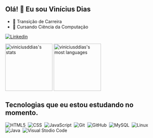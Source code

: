 ## Olá! 👋 Eu sou Vinícius Dias 

- 🔭 Transição de Carreira
- 🌱 Cursando Ciência da Computação


[![Linkedin](https://img.shields.io/badge/LinkedIn-05122A?style=flat&logo=linkedin&logoColor=white)](https://www.linkedin.com/in/viníciusddias)

<p>
<img height="150" widht="250em" src="https://github-readme-stats.vercel.app/api?username=viniciusddias&show_icons=true&theme=radical" alt="viniciusddias's stats"/>
<img height="150" widht="250em" src="https://github-readme-stats.vercel.app/api/top-langs/?username=viniciusddias&layout=compact&theme=radical" alt="viniciusddias's most languages"/>  
</P>

## Tecnologias que eu estou estudando no momento.


![HTML5](https://img.shields.io/badge/-HTML5-05122A?style=flat&logo=html5)&nbsp;
![CSS](https://img.shields.io/badge/-CSS-05122A?style=flat&logo=css3)&nbsp;
![JavaScript](https://img.shields.io/badge/-JavaScript-05122A?style=flat&logo=javascript)&nbsp;
![Git](https://img.shields.io/badge/-Git-05122A?style=flat&logo=git)&nbsp;
![GitHub](https://img.shields.io/badge/-GitHub-05122A?style=flat&logo=github)&nbsp;
![MySQL](https://img.shields.io/badge/-MySQL-05122A?style=flat&logo=mysql)&nbsp;
![Linux](https://img.shields.io/badge/-Linux-05122A?style=flat&logo=linux)&nbsp;
![Java](https://img.shields.io/badge/-Java-05122A?style=flat&logo=oracle)&nbsp;
![Visual Stodio Code ](https://img.shields.io/badge/-Visual%20Studio%20Code-05122A?style=flat&logo=visual%20studio%20code)&nbsp;


